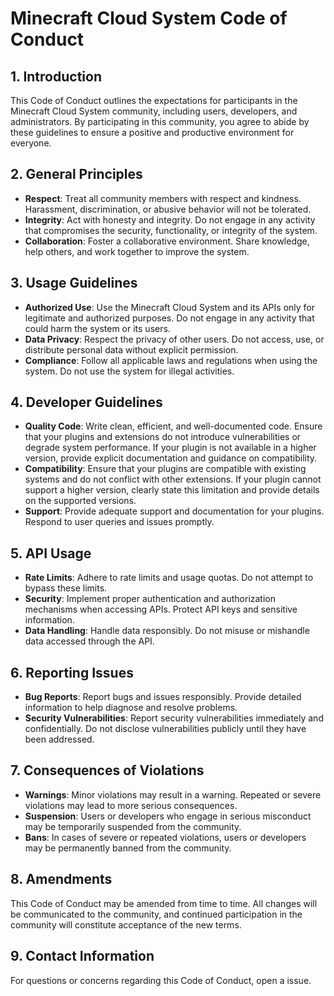 # Minecraft Cloud System Code of Conduct

## 1. Introduction
This Code of Conduct outlines the expectations for participants in the Minecraft Cloud System community, including users, developers, and administrators. By participating in this community, you agree to abide by these guidelines to ensure a positive and productive environment for everyone.

## 2. General Principles
- **Respect**: Treat all community members with respect and kindness. Harassment, discrimination, or abusive behavior will not be tolerated.
- **Integrity**: Act with honesty and integrity. Do not engage in any activity that compromises the security, functionality, or integrity of the system.
- **Collaboration**: Foster a collaborative environment. Share knowledge, help others, and work together to improve the system.

## 3. Usage Guidelines
- **Authorized Use**: Use the Minecraft Cloud System and its APIs only for legitimate and authorized purposes. Do not engage in any activity that could harm the system or its users.
- **Data Privacy**: Respect the privacy of other users. Do not access, use, or distribute personal data without explicit permission.
- **Compliance**: Follow all applicable laws and regulations when using the system. Do not use the system for illegal activities.

## 4. Developer Guidelines
- **Quality Code**: Write clean, efficient, and well-documented code. Ensure that your plugins and extensions do not introduce vulnerabilities or degrade system performance. If your plugin is not available in a higher version, provide explicit documentation and guidance on compatibility.
- **Compatibility**: Ensure that your plugins are compatible with existing systems and do not conflict with other extensions. If your plugin cannot support a higher version, clearly state this limitation and provide details on the supported versions.
- **Support**: Provide adequate support and documentation for your plugins. Respond to user queries and issues promptly.

## 5. API Usage
- **Rate Limits**: Adhere to rate limits and usage quotas. Do not attempt to bypass these limits.
- **Security**: Implement proper authentication and authorization mechanisms when accessing APIs. Protect API keys and sensitive information.
- **Data Handling**: Handle data responsibly. Do not misuse or mishandle data accessed through the API.

## 6. Reporting Issues
- **Bug Reports**: Report bugs and issues responsibly. Provide detailed information to help diagnose and resolve problems.
- **Security Vulnerabilities**: Report security vulnerabilities immediately and confidentially. Do not disclose vulnerabilities publicly until they have been addressed.

## 7. Consequences of Violations
- **Warnings**: Minor violations may result in a warning. Repeated or severe violations may lead to more serious consequences.
- **Suspension**: Users or developers who engage in serious misconduct may be temporarily suspended from the community.
- **Bans**: In cases of severe or repeated violations, users or developers may be permanently banned from the community.

## 8. Amendments
This Code of Conduct may be amended from time to time. All changes will be communicated to the community, and continued participation in the community will constitute acceptance of the new terms.

## 9. Contact Information
For questions or concerns regarding this Code of Conduct, open a issue.
